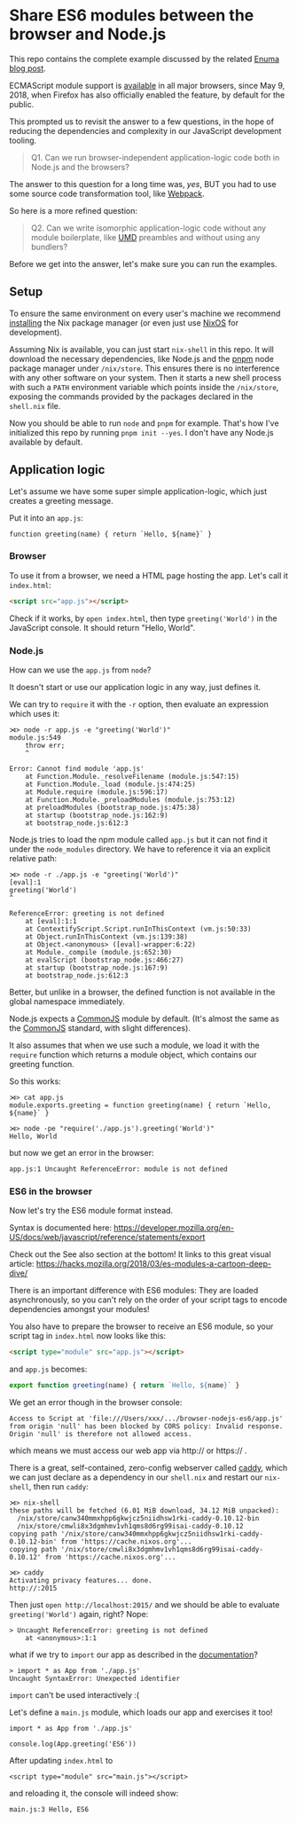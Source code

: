 # Share ES6 modules between the browser and Node.js

This repo contains the complete example discussed by the related
[Enuma blog post]().

ECMAScript module support is [available](https://caniuse.com/#search=module)
in all major browsers, since May 9, 2018, when Firefox has also officially
enabled the feature, by default for the public.

This prompted us to revisit the answer to a few questions, in the hope of
reducing the dependencies and complexity in our JavaScript development tooling.

> Q1. Can we run browser-independent application-logic code
> both in Node.js and the browsers?

The answer to this question for a long time was, *yes*, BUT you had to use some
source code transformation tool, like [Webpack](https://webpack.js.org).

So here is a more refined question:

> Q2. Can we write isomorphic application-logic code without any module
> boilerplate, like [UMD](https://github.com/umdjs/umd) preambles
> and without using any bundlers?

Before we get into the answer, let's make sure you can run the examples.

## Setup

To ensure the same environment on every user's machine we recommend
[installing](https://nixos.org/nix/) the Nix package manager
(or even just use [NixOS](https://nixos.org) for development).

Assuming Nix is available, you can just start `nix-shell` in this repo.
It will download the necessary dependencies, like Node.js and the
[pnpm](https://pnpm.js.org) node package manager under `/nix/store`.
This ensures there is no interference with any other software on your system.
Then it starts a new shell process with such a `PATH` environment variable
which points inside the `/nix/store`, exposing the commands provided by
the packages declared in the `shell.nix` file.

Now you should be able to run `node` and `pnpm` for example.
That's how I've initialized this repo by running `pnpm init --yes`.
I don't have any Node.js available by default.

## Application logic

Let's assume we have some super simple application-logic, which just creates a
greeting message.

Put it into an `app.js`:

```
function greeting(name) { return `Hello, ${name}` }
```



### Browser

To use it from a browser, we need a HTML page hosting the app.
Let's call it `index.html`:

```html
<script src="app.js"></script>
```

Check if it works, by `open index.html`, then type `greeting('World')` in the
JavaScript console. It should return "Hello, World".



### Node.js

How can we use the `app.js` from `node`?

It doesn't start or use our application logic in any way, just defines it.

We can try to `require` it with the `-r` option, then evaluate an expression
which uses it:

```
⋊> node -r app.js -e "greeting('World')"
module.js:549
    throw err;
    ^

Error: Cannot find module 'app.js'
    at Function.Module._resolveFilename (module.js:547:15)
    at Function.Module._load (module.js:474:25)
    at Module.require (module.js:596:17)
    at Function.Module._preloadModules (module.js:753:12)
    at preloadModules (bootstrap_node.js:475:38)
    at startup (bootstrap_node.js:162:9)
    at bootstrap_node.js:612:3
```

Node.js tries to load the npm module called `app.js` but it can not find it
under the `node_modules` directory. We have to reference it via an explicit
relative path:

```
⋊> node -r ./app.js -e "greeting('World')"
[eval]:1
greeting('World')
^

ReferenceError: greeting is not defined
    at [eval]:1:1
    at ContextifyScript.Script.runInThisContext (vm.js:50:33)
    at Object.runInThisContext (vm.js:139:38)
    at Object.<anonymous> ([eval]-wrapper:6:22)
    at Module._compile (module.js:652:30)
    at evalScript (bootstrap_node.js:466:27)
    at startup (bootstrap_node.js:167:9)
    at bootstrap_node.js:612:3

```

Better, but unlike in a browser, the defined function is not available in the
global namespace immediately.

Node.js expects a [CommonJS](https://nodejs.org/docs/latest/api/modules.html)
module by default. (It's almost the same as the
[CommonJS](https://en.wikipedia.org/wiki/CommonJS) standard, with slight
differences).

It also assumes that when we use such a module, we load it with the `require`
function which returns a module object, which contains our greeting function.

So this works:

```
⋊> cat app.js
module.exports.greeting = function greeting(name) { return `Hello, ${name}` }

⋊> node -pe "require('./app.js').greeting('World')"
Hello, World
```

but now we get an error in the browser:

```
app.js:1 Uncaught ReferenceError: module is not defined
```



### ES6 in the browser

Now let's try the ES6 module format instead.

Syntax is documented here:
https://developer.mozilla.org/en-US/docs/web/javascript/reference/statements/export

Check out the See also section at the bottom! It links to this great visual
article:
https://hacks.mozilla.org/2018/03/es-modules-a-cartoon-deep-dive/

There is an important difference with ES6 modules: They are loaded
asynchronously, so you can't rely on the order of your script tags
to encode dependencies amongst your modules!

You also have to prepare the browser to receive an ES6 module, so your
script tag in `index.html` now looks like this:

```html
<script type="module" src="app.js"></script>
```

and `app.js` becomes:

```js
export function greeting(name) { return `Hello, ${name}` }
```

We get an error though in the browser console:

```
Access to Script at 'file:///Users/xxx/.../browser-nodejs-es6/app.js' from origin 'null' has been blocked by CORS policy: Invalid response. Origin 'null' is therefore not allowed access.
```

which means we must access our web app via http:// or https:// .

There is a great, self-contained, zero-config webserver called
[caddy](https://caddyserver.com/), which we can just declare as
a dependency in our `shell.nix` and restart our `nix-shell`, then
run `caddy`:

```
⋊> nix-shell
these paths will be fetched (6.01 MiB download, 34.12 MiB unpacked):
  /nix/store/canw340mmxhpp6gkwjcz5niidhsw1rki-caddy-0.10.12-bin
  /nix/store/cmwli8x3dgmhmv1vh1qms8d6rg99isai-caddy-0.10.12
copying path '/nix/store/canw340mmxhpp6gkwjcz5niidhsw1rki-caddy-0.10.12-bin' from 'https://cache.nixos.org'...
copying path '/nix/store/cmwli8x3dgmhmv1vh1qms8d6rg99isai-caddy-0.10.12' from 'https://cache.nixos.org'...

⋊> caddy
Activating privacy features... done.
http://:2015
```

Then just `open http://localhost:2015/` and we should be able to
evaluate `greeting('World')` again, right? Nope:

```
> Uncaught ReferenceError: greeting is not defined
    at <anonymous>:1:1
```

what if we try to `import` our app as described in the
[documentation](https://developer.mozilla.org/en-US/docs/Web/JavaScript/Reference/Statements/import)?

```
> import * as App from './app.js'
Uncaught SyntaxError: Unexpected identifier
```

`import` can't be used interactively :(

Let's define a `main.js` module, which loads our app and
exercises it too!

```
import * as App from './app.js'

console.log(App.greeting('ES6'))
```

After updating `index.html` to

```
<script type="module" src="main.js"></script>
```

and reloading it, the console will indeed show:

```
main.js:3 Hello, ES6
```
